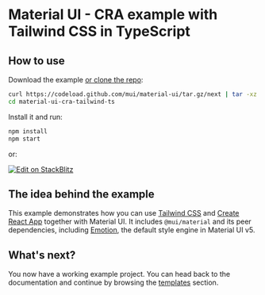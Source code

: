 # Material UI - CRA example with Tailwind CSS in TypeScript

## How to use

Download the example [or clone the repo](https://github.com/mui/material-ui):

<!-- #default-branch-switch -->

```bash
curl https://codeload.github.com/mui/material-ui/tar.gz/next | tar -xz --strip=2 material-ui-next/examples/material-ui-cra-tailwind-ts
cd material-ui-cra-tailwind-ts
```

Install it and run:

```bash
npm install
npm start
```

or:

<!-- #default-branch-switch -->

[![Edit on StackBlitz](https://developer.stackblitz.com/img/open_in_stackblitz.svg)](https://stackblitz.com/github/mui/material-ui/tree/next/examples/material-ui-cra-tailwind-ts)

## The idea behind the example

This example demonstrates how you can use [Tailwind CSS](https://tailwindcss.com/) and [Create React App](https://github.com/facebookincubator/create-react-app) together with Material UI.
It includes `@mui/material` and its peer dependencies, including [Emotion](https://emotion.sh/docs/introduction), the default style engine in Material UI v5.

## What's next?

<!-- #default-branch-switch -->

You now have a working example project.
You can head back to the documentation and continue by browsing the [templates](https://next.mui.com/material-ui/getting-started/templates/) section.
